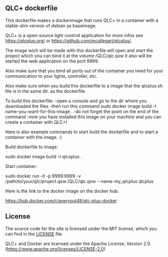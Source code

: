 ## QLC+ dockerfile

This dockerfile makes a dockerimage that runs QLC+ in a container with a stable-slim version of debian as baseimage.

QLC+ is a open-source light controll application for more infos see https://qlcplus.org/ or https://github.com/mcallegari/qlcplus/.

The image wich will be made with this dockerfile will open and start the project which you can bind it at the volume /QLC/qlc.qxw it also will be started the web application on the port 9999.

Also make sure that you bind all ports out of the container you need for your communication to your lights, controller, etc.

Also make sure when you build this dockerfile to a image that the qlcplus.sh file is in the same dir. as the dockerfile.

To build this dockerfile:
 -open a console and go to the dir where you downloaded the files
 -then run this command sudo docker image build -t name-you-want-for-this-image .
 -do not forget the point on the end of the command
 -now you have installed this image on your machine and you can create a container with QLC+!

 Here is also example commands to start build the dockerfile and to start a container with the image. :)

Build dockerfile to image:

sudo docker image build -t qlcsplus .

Start container:

sudo docker run -it -p 9999:9999 -v /path/to/your/qlc/project.qxw:/QLC/qlc.qxw --name-my_qlcplus qlcplus

Here is the link to the docker image on the docker hub:

https://hub.docker.com/r/averyout48/qlc-plus-docker

## License

The source code for the site is licensed under the MIT license, which you can find in
the [LICENSE](https://github.com/laustock/qlc-plus-docker/blob/main/LICENSE) file.

QLC+ and Docker are licensed under the Apache License, Version 2.0. (https://www.apache.org/licenses/LICENSE-2.0)
